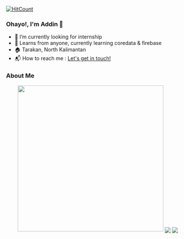 [![HitCount](http://hits.dwyl.com/AddinDev/AddinDev.svg)](http://hits.dwyl.com/AddinDev/AddinDev)

### Ohayo!, I'm Addin 👋

- 🔭 I’m currently looking for internship
- 🌱 Learns from anyone, currently learning coredata & firebase
- 🏠 Tarakan, North Kalimantan
- 📬 How to reach me : <a href="mailto:addinsatria2004@gmail.com">Let's get in touch!</a>

### About Me

<p align="center">
   <img src="https://media.giphy.com/media/DxgYCBC9lOHQrZC6ab/giphy.gif" width="400" height="400" />
  <img align="center" src="https://github-readme-stats.vercel.app/api?username=AddinDev&&show_icons=true&title_color=ffffff&icon_color=bb2acf&text_color=daf7dc&bg_color=151515">
  <img align="center" src="https://github-readme-stats.vercel.app/api/top-langs/?username=AddinDev&theme=radical&hide_langs_below=1&layout=compact">
</p> 

